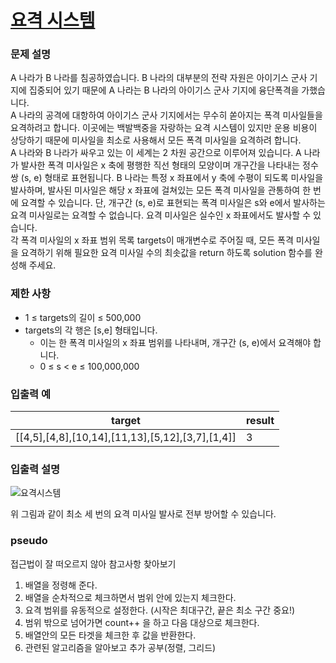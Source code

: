 # [요격 시스템](https://school.programmers.co.kr/learn/courses/30/lessons/181188)

### 문제 설명
A 나라가 B 나라를 침공하였습니다. B 나라의 대부분의 전략 자원은 아이기스 군사 기지에 집중되어 있기 때문에 A 나라는 B 나라의 아이기스 군사 기지에 융단폭격을 가했습니다.  
A 나라의 공격에 대항하여 아이기스 군사 기지에서는 무수히 쏟아지는 폭격 미사일들을 요격하려고 합니다. 이곳에는 백발백중을 자랑하는 요격 시스템이 있지만 운용 비용이 상당하기 때문에 미사일을 최소로 사용해서 모든 폭격 미사일을 요격하려 합니다.  
A 나라와 B 나라가 싸우고 있는 이 세계는 2 차원 공간으로 이루어져 있습니다. A 나라가 발사한 폭격 미사일은 x 축에 평행한 직선 형태의 모양이며 개구간을 나타내는 정수 쌍 (s, e) 형태로 표현됩니다. B 나라는 특정 x 좌표에서 y 축에 수평이 되도록 미사일을 발사하며, 발사된 미사일은 해당 x 좌표에 걸쳐있는 모든 폭격 미사일을 관통하여 한 번에 요격할 수 있습니다. 단, 개구간 (s, e)로 표현되는 폭격 미사일은 s와 e에서 발사하는 요격 미사일로는 요격할 수 없습니다. 요격 미사일은 실수인 x 좌표에서도 발사할 수 있습니다.  
각 폭격 미사일의 x 좌표 범위 목록 targets이 매개변수로 주어질 때, 모든 폭격 미사일을 요격하기 위해 필요한 요격 미사일 수의 최솟값을 return 하도록 solution 함수를 완성해 주세요.  

### 제한 사항

- 1 ≤ targets의 길이 ≤ 500,000
- targets의 각 행은 [s,e] 형태입니다.
  - 이는 한 폭격 미사일의 x 좌표 범위를 나타내며, 개구간 (s, e)에서 요격해야 합니다.
  - 0 ≤ s < e ≤ 100,000,000

### 입출력 예
|target|result|
|---|---|
|[[4,5],[4,8],[10,14],[11,13],[5,12],[3,7],[1,4]]|3|


### 입출력 설명
![요격시스템](https://grepp-programmers.s3.ap-northeast-2.amazonaws.com/files/production/9641b37b-9c9d-4eec-bd92-bec75acf2338/%EA%B7%B8%EB%A6%BC.png)

위 그림과 같이 최소 세 번의 요격 미사일 발사로 전부 방어할 수 있습니다.

### pseudo
접근법이 잘 떠오르지 않아 참고사항 찾아보기
1. 배열을 정령해 준다.
2. 배열을 순차적으로 체크하면서 범위 안에 있는지 체크한다.
3. 요격 범위를 유동적으로 설정한다. (시작은 최대구간, 끝은 최소 구간 중요!)
4. 범위 밖으로 넘어가면 count++ 을 하고 다음 대상으로 체크한다.
5. 배열안의 모든 타겟을 체크한 후 값을 반환한다.
6. 관련된 알고리즘을 알아보고 추가 공부(정렬, 그리드)

